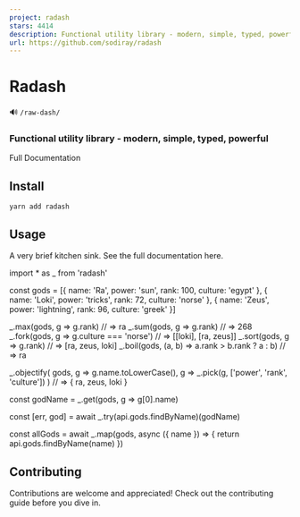 ```yaml
---
project: radash
stars: 4414
description: Functional utility library - modern, simple, typed, powerful
url: https://github.com/sodiray/radash
---
```


Radash
======

🔊 `/raw-dash/`

### Functional utility library - modern, simple, typed, powerful

Full Documentation

Install
-------

```
yarn add radash
```

Usage
-----

A very brief kitchen sink. See the full documentation here.

import \* as \_ from 'radash'

const gods \= \[{
  name: 'Ra',
  power: 'sun',
  rank: 100,
  culture: 'egypt'
}, {
  name: 'Loki',
  power: 'tricks',
  rank: 72,
  culture: 'norse'
}, {
  name: 'Zeus',
  power: 'lightning',
  rank: 96,
  culture: 'greek'
}\]

\_.max(gods, g \=> g.rank) // => ra
\_.sum(gods, g \=> g.rank) // => 268
\_.fork(gods, g \=> g.culture \=== 'norse') // => \[\[loki\], \[ra, zeus\]\]
\_.sort(gods, g \=> g.rank) // => \[ra, zeus, loki\]
\_.boil(gods, (a, b) \=> a.rank \> b.rank ? a : b) // => ra

\_.objectify(
  gods, 
  g \=> g.name.toLowerCase(), 
  g \=> \_.pick(g, \['power', 'rank', 'culture'\])
) // => { ra, zeus, loki }

const godName \= \_.get(gods, g \=> g\[0\].name)

const \[err, god\] \= await \_.try(api.gods.findByName)(godName)

const allGods \= await \_.map(gods, async ({ name }) \=> {
  return api.gods.findByName(name)
})

Contributing
------------

Contributions are welcome and appreciated! Check out the contributing guide before you dive in.
